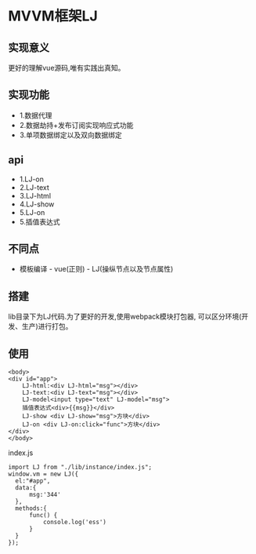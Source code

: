 # MVVM框架LJ
## 实现意义
更好的理解vue源码,唯有实践出真知。
## 实现功能
* 1.数据代理
* 2.数据劫持+发布订阅实现响应式功能
* 3.单项数据绑定以及双向数据绑定
## api
* 1.LJ-on
* 2.LJ-text
* 3.LJ-html
* 4.LJ-show
* 5.LJ-on
* 5.插值表达式
## 不同点
* 模板编译 - vue(正则) - LJ(操纵节点以及节点属性)
## 搭建 
lib目录下为LJ代码.为了更好的开发,使用webpack模块打包器,
可以区分环境(开发、生产)进行打包。  

## 使用
````
<body>
<div id="app">
    LJ-html:<div LJ-html="msg"></div>
    LJ-text:<div LJ-text="msg"></div>
    LJ-model<input type="text" LJ-model="msg">
    插值表达式<div>{{msg}}</div>
    LJ-show <div LJ-show="msg">方块</div>
    LJ-on <div LJ-on:click="func">方块</div>
</div>
</body>
````
index.js
````
import LJ from "./lib/instance/index.js";
window.vm = new LJ({
  el:"#app",
  data:{
      msg:'344'
  },
  methods:{
      func() {
          console.log('ess')
      }
  }
});
````



